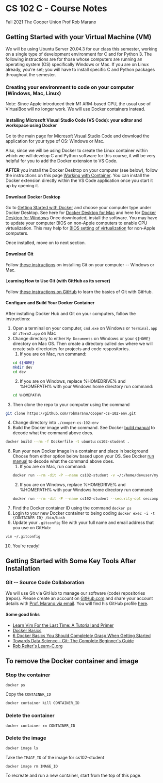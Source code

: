 # CS 102 C - Course Notes
Fall 2021
The Cooper Union
Prof Rob Marano

## Getting Started with your Virtual Machine (VM)

We will be using Ubuntu Server 20.04.3 for our class this semester, working on a single type of development environment for C and for Python 3. The following instructions are for those whose computers are running an operating system (OS) specifically Windows or Mac. If you are on Linux already, you're set; you will have to install specific C and Python packages throughout the semester.

### Creating your environment to code on your computer (Windows, Mac, Linux)

Note: Since Apple introduced their M1 ARM-based CPU, the usual use of VirtualBox will no longer work. We will use Docker containers instead.

#### Installing Microsoft Visual Studio Code (VS Code): your editor and workspace using Docker

Go to the main page for [Microsoft Visual Studio Code](https://code.visualstudio.com/) and download the application for your type of OS: Windows or Mac.

Also, since we will be using Docker to create the Linux container within which we will develop C and Python software for this course, it will be very helpful for you to add the Docker extension to VS Code.

**AFTER** you install the Docker Desktop on your computer (see below), follow the instructions on this page [Working with Container](https://code.visualstudio.com/docs/containers/overview). You can install the Docker extension directly within the VS Code application once you start it up by opening it.

#### Download Docker Desktop

Go to [Getting Started with Docker](https://www.docker.com/get-started) and choose your computer type under Docker Desktop. See here for [Docker Desktop for Mac](https://hub.docker.com/editions/community/docker-ce-desktop-mac) and here for [Docker Desktop for Windows](https://hub.docker.com/editions/community/docker-ce-desktop-windows) Once downloaded, install the software. You may have to update your computer BIOS on non-Apple computers to enable CPU virtualization. This may help for [BIOS setting of virtualization](https://docs.fedoraproject.org/en-US/Fedora/13/html/Virtualization_Guide/sect-Virtualization-Troubleshooting-Enabling_Intel_VT_and_AMD_V_virtualization_hardware_extensions_in_BIOS.html) for non-Apple computers.

Once installed, move on to next section.

#### Download Git

Follow [these instructions](https://www.atlassian.com/git/tutorials/install-git) on installing Git on your computer -- Windows or Mac.

#### Learning How to Use Git (with GitHub as its server)

Follow [these instructions on GitHub](https://docs.github.com/en/get-started/getting-started-with-git) to learn the basics of Git with GitHub.

#### Configure and Build Your Docker Container 

After installing Docker Hub and Git on your computers, follow the instructions:
1. Open a terminal on your computer, ```cmd.exe``` on Windows or ```Terminal.app``` or ```iTerm2.app``` on Mac
2. Change directory to either ```My Documents``` on Windows or your ```${HOME}``` directory on Mac OS. Then create a directory called ```dev``` where we will create sub-directories for projects and code respositories.
    1. If you are on Mac, run command:
    ```bash
    cd ${HOME}
    mkdir dev
    cd dev
    ```
    2. If you are on Windows, replace %HOMEDRIVE% and %HOMEPATH% with your Windows home directory run command:
    ```bash
    cd %HOMEPATH%
    ```
3. Then clone the repo to your computer using the command
```bash
git clone https://github.com/robmarano/cooper-cs-102-env.git
```
4. Change directory into ```./cooper-cs-102-env```
5. Build the Docker image with the command. See Docker [build manual](https://docs.docker.com/engine/reference/commandline/build/) to decode what the command above does.
```bash
docker build --rm -f Dockerfile -t ubuntu:cs102-student .
```

6. Run your new Docker image in a container and place in background
    Choose from either option below based upon your OS. See Docker [run manual](https://docs.docker.com/engine/reference/run/) to decode what the command above does.
    1. If you are on Mac, run command:
    ```bash
    docker run --rm -dit -P --name cs102-student -v ~/:/home/devuser/myHome ubuntu:cs102-student
    ```
    2. If you are on Windows, replace %HOMEDRIVE% and %HOMEPATH% with your Windows home directory run command:
    ```bash
    docker run --rm -dit -P --name cs102-student --security-opt seccomp=unconfined --mount type=bind,source="%HOMEDRIVE%%HOMEPATH%\Documents",destination=/home/devuser/myHome ubuntu:cs102-student
    ```
7. Find the Docker container ID using the command ```docker ps```
8. Login to your new Docker container to being coding ```docker exec -i -t {CONTAINER ID} /bin/bash```
9. Update your ```.gitconfig``` file with your full name and email address that you use on GitHub:
```bash
vim ~/.gitconfig
```
10. You're ready!

## Getting Started with Some Key Tools After Installation

### Git -- Source Code Collaboration

We will use Git via GitHub to manage our software (code) repositories (repos). Please create an account on [GitHub.com](https://www.github.com) and share your account details with [Prof. Marano via email](mailto:rob@cooper.edu). You will find his GitHub profile [here](https://github.com/robmarano).

#### Some good links
* [Learn Vim For the Last Time: A Tutorial and Primer](https://danielmiessler.com/study/vim/)
* [Docker Basics](https://docker-curriculum.com/)
* [6 Docker Basics You Should Completely Grasp When Getting Started](https://vsupalov.com/6-docker-basics/)
* [Towards Data Science - Git: The Complete Beginner's Guide](https://codewords.recurse.com/issues/two/git-from-the-inside-out)
* [Rob Reiter's Learn-C.org](https://www.learn-c.org/)

## To remove the Docker container and image
### Stop the container
```bash
docker ps
```
Copy the ```CONTAINER_ID```
```bash
docker container kill CONTAINER_ID
```
### Delete the container
```bash
docker container rm CONTAINER_ID
```
### Delete the image
```bash
docker image ls
```
Take the ```IMAGE_ID``` of the image for cs102-student
```bash
docker image rm IMAGE_ID
```

To recreate and run a new container, start from the top of this page.

